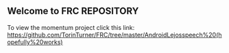 ## Welcome to FRC REPOSITORY

To view the momentum project click this link: https://github.com/TorinTurner/FRC/tree/master/AndroidLejosspeech%20(hopefully%20works)

